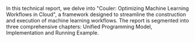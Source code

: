 In this technical report, we delve into "Couler: Optimizing Machine Learning Workflows in Cloud", a framework designed to streamline the construction and execution of machine learning workflows. The report is segmented into three comprehensive chapters: Unified Programming Model, Implementation and Running Example.
